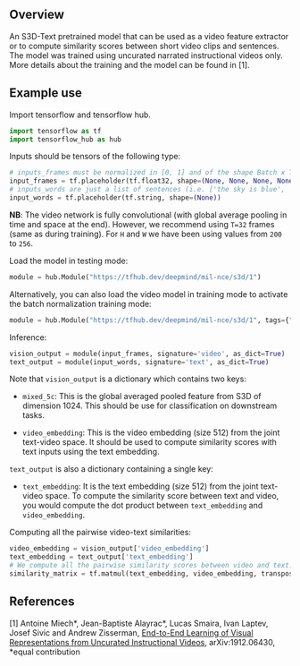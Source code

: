 ## Overview

An S3D-Text pretrained model that can be used as a video feature extractor or to
compute similarity scores between short video clips and sentences. The model was
trained using uncurated narrated instructional videos only. More details about
the training and the model can be found in [1].

## Example use

Import tensorflow and tensorflow hub.

```python
import tensorflow as tf
import tensorflow_hub as hub
```

Inputs should be tensors of the following type:

```python
# inputs_frames must be normalized in [0, 1] and of the shape Batch x T x H x W x 3
input_frames = tf.placeholder(tf.float32, shape=(None, None, None, None, 3))
# inputs_words are just a list of sentences (i.e. ['the sky is blue', 'someone cutting an apple'])
input_words = tf.placeholder(tf.string, shape=(None))
```

**NB**: The video network is fully convolutional (with global average pooling in
time and space at the end). However, we recommend using `T=32` frames (same as
during training). For `H` and `W` we have been using values from `200` to `256`.

Load the model in testing mode:

```python
module = hub.Module("https://tfhub.dev/deepmind/mil-nce/s3d/1")
```

Alternatively, you can also load the video model in training mode to activate
the batch normalization training mode:

```python
module = hub.Module("https://tfhub.dev/deepmind/mil-nce/s3d/1", tags={"train"})
```

Inference:

```python
vision_output = module(input_frames, signature='video', as_dict=True)
text_output = module(input_words, signature='text', as_dict=True)
```

Note that `vision_output` is a dictionary which contains two keys:

*   `mixed_5c`: This is the global averaged pooled feature from S3D of
    dimension 1024. This should be use for classification on downstream tasks.

*   `video_embedding`: This is the video embedding (size 512) from the joint
    text-video space. It should be used to compute similarity scores with text
    inputs using the text embedding.

`text_output` is also a dictionary containing a single key:

*   `text_embedding`: It is the text embedding (size 512) from the joint
    text-video space. To compute the similarity score between text and video,
    you would compute the dot product between `text_embedding` and
    `video_embedding`.

Computing all the pairwise video-text similarities:

```python
video_embedding = vision_output['video_embedding']
text_embedding = text_output['text_embedding']
# We compute all the pairwise similarity scores between video and text.
similarity_matrix = tf.matmul(text_embedding, video_embedding, transpose_b=True)
```

## References

[1] Antoine Miech\*, Jean-Baptiste Alayrac\*, Lucas Smaira, Ivan Laptev, Josef
Sivic and Andrew Zisserman, [End-to-End Learning of Visual Representations from
Uncurated Instructional Videos](https://arxiv.org/abs/1912.06430),
arXiv:1912.06430, \*equal contribution